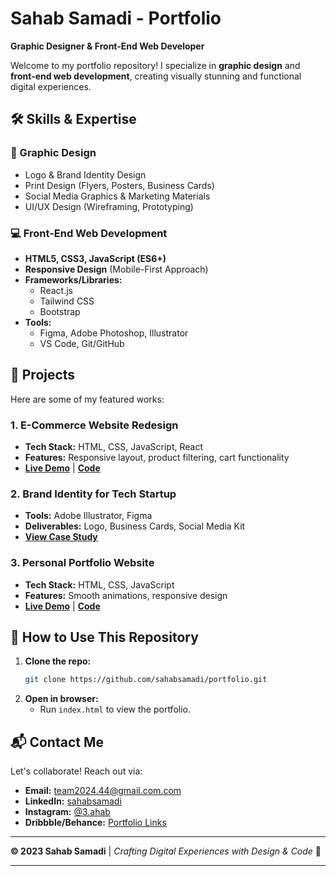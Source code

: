 # **Sahab Samadi - Portfolio**  
**Graphic Designer & Front-End Web Developer**  

Welcome to my portfolio repository! I specialize in **graphic design** and **front-end web development**, creating visually stunning and functional digital experiences.  

## **🛠 Skills & Expertise**  

### **🎨 Graphic Design**  
- Logo & Brand Identity Design  
- Print Design (Flyers, Posters, Business Cards)  
- Social Media Graphics & Marketing Materials  
- UI/UX Design (Wireframing, Prototyping)  

### **💻 Front-End Web Development**  
- **HTML5, CSS3, JavaScript (ES6+)**  
- **Responsive Design** (Mobile-First Approach)  
- **Frameworks/Libraries:**  
  - React.js  
  - Tailwind CSS  
  - Bootstrap  
- **Tools:**  
  - Figma, Adobe Photoshop, Illustrator  
  - VS Code, Git/GitHub  

## **🚀 Projects**  
Here are some of my featured works:  

### **1. E-Commerce Website Redesign**  
- **Tech Stack:** HTML, CSS, JavaScript, React  
- **Features:** Responsive layout, product filtering, cart functionality  
- **[Live Demo](#)** | **[Code](#)**  

### **2. Brand Identity for Tech Startup**  
- **Tools:** Adobe Illustrator, Figma  
- **Deliverables:** Logo, Business Cards, Social Media Kit  
- **[View Case Study](#)**  

### **3. Personal Portfolio Website**  
- **Tech Stack:** HTML, CSS, JavaScript  
- **Features:** Smooth animations, responsive design  
- **[Live Demo](#)** | **[Code](#)**  

## **📌 How to Use This Repository**  
1. **Clone the repo:**  
   ```bash
   git clone https://github.com/sahabsamadi/portfolio.git
   ```
2. **Open in browser:**  
   - Run `index.html` to view the portfolio.  

## **📬 Contact Me**  
Let's collaborate! Reach out via:  
- **Email:** team2024.44@gmail.com.com  
- **LinkedIn:** [sahabsamadi](#)  
- **Instagram:** [@3.ahab](#)  
- **Dribbble/Behance:** [Portfolio Links](#)  

---
**© 2023 Sahab Samadi** | *Crafting Digital Experiences with Design & Code* 🚀  

---
